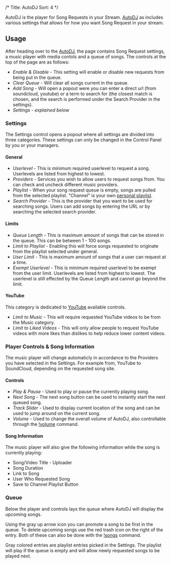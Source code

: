 /*
Title: AutoDJ
Sort: 4
*/

AutoDJ is the player for Song Requests in your Stream. [AutoDJ](https://beta.nightbot.tv/song_requests) as includes various settings that allows for how you want Song Request in your stream.

## Usage

After heading over to the [AutoDJ](https://beta.nightbot.tv/song_requests), the page contains Song Request settings, a music player with media contols and a queue of songs. The controls at the top of the page are as follows: 

- *Enable & Disable* - This setting will enable or disable new requests from being put in the queue.
- *Clear Queue* - Will clear all songs current in the queue.
- *Add Song* - Will open a popout were you can enter a direct url (from soundcloud, youtube) or a term to search for (the closest match is chosen, and the search is performed under the Search Provider in the settings).
- *Settings* - *explained below*


### Settings

The Settings control opens a popout where all settings are divided into three categories. These settings can only be changed in the Control Panel by you or your managers.

#### General

- *Userlevel* - This is minimum required userlevel to request a song. Userlevels are listed from highest to lowest.
- *Providers* - Services you wish to allow users to request songs from. You can check and uncheck different music providers.
- *Playlist* - When your song request queue is empty, songs are pulled from the selected playlist. "Channel" is your own [personal playlist](https://beta.nightbot.tv/song_requests/playlist).
- *Search Provider* -  This is the provider that you want to be used for searching songs. Users can add songs by entering the URL or by searching the selected search provider. 

#### Limits

- *Queue Length* - This is maximum amount of songs that can be stored in the queue. This can be between 1 - 100 songs.
- *Limit to Playlist* - Enabling this will force songs requested to originate from the playlist selected under general.
- *User Limit* - This is maximum amount of songs that a user can request at a time.
- *Exempt Userlevel* - This is minimum required userlevel to be exempt from the user limit. Userlevels are listed from highest to lowest. The userlevel is still effected by the Queue Length and cannot go beyond the limit.

#### YouTube

This category is dedicated to [YouTube](https://www.youtube.com) available controls.

- *Limit to Music* - This will require requested YouTube videos to be from the Music category.
- *Limit to Liked Videos* - This will only allow people to request YouTube videos with more likes than dislikes to help reduce lower content videos.

### Player Controls & Song Information

The music player will change automaticly in accordance to the Providers you have selected in the Settings. For example from, YouTube to SoundCloud, depending on the requested song site.

#### Controls

- *Play & Pause* - Used to play or pause the currently playing song.
- *Next Song* - The next song button can be used to instantly start the next queued song.
- *Track Slider* - Used to display current location of the song and can be used to jump around on the current song.
- *Volume* - Used to change the overall volume of AutoDJ, also controllable through the [!volume](https://docs.nightbot.tv/commands/songs#editing-song-volume) command.

#### Song Information

The music player will also give the following information while the song is currently playing:

- Song/Video Title - Uploader
- Song Duration
- Link to Song
- User Who Requested Song
- Save to Channel Playlist Button

### Queue

Below the player and controls lays the queue where AutoDJ will display the upcoming songs.

Using the gray up arrow icon you can promote a song to be first in the queue. To delete upcoming songs use the red trash icon on the right of the entry. Both of these can also be done with the [!songs](https://docs.nightbot.tv/commands/songs) command.

Gray colored entries are playlist entries picked in the Settings. The playlist will play if the queue is empty and will allow newly requested songs to be played next.